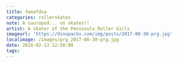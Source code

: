 ```yaml
---
title: fweafdsa
categories: rollerskates
note: A sauropod... on skates!!
artist: A skater of the Peninsula Roller Girls
imageurl: 'https://dinopacks.com/img/posts/2017-08-30-prg.jpg'
localimage: /images/prg_2017-08-30-prg.jpg
date: 2018-02-13 12:58:00
tags:
---
```

